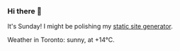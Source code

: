 ### Hi there :wave:

It's Sunday! I might be polishing my [static site generator](https://github.com/bewuethr/pandoc-bash-blog).

Weather in Toronto: sunny, at +14°C.
